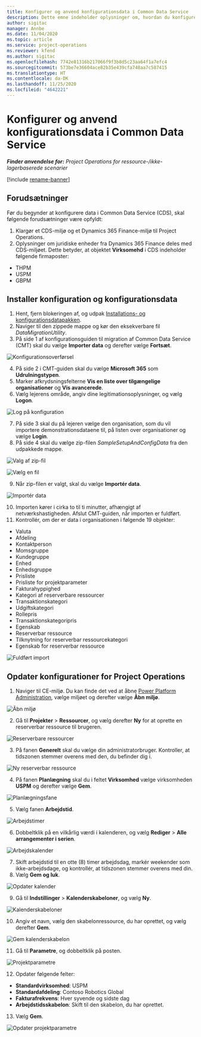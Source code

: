 ```yaml
---
title: Konfigurer og anvend konfigurationsdata i Common Data Service
description: Dette emne indeholder oplysninger om, hvordan du konfigurerer og anvender demonstrationskonfiguration og konfigurationsdata i Project Operations.
author: sigitac
manager: Annbe
ms.date: 11/04/2020
ms.topic: article
ms.service: project-operations
ms.reviewer: kfend
ms.author: sigitac
ms.openlocfilehash: 7742e81316b217066f9f3b8d5c23aa64f1a7efc4
ms.sourcegitcommit: 573be7e36604ace82b35e439cfa748aa7c587415
ms.translationtype: HT
ms.contentlocale: da-DK
ms.lasthandoff: 11/25/2020
ms.locfileid: "4642221"
---
```

# <a name="set-up-and-apply-configuration-data-in-the-common-data-service"></a>Konfigurer og anvend konfigurationsdata i Common Data Service 

_**Finder anvendelse for:** Project Operations for ressource-/ikke-lagerbaserede scenarier_

[!include [rename-banner](~/includes/cc-data-platform-banner.md)]

## <a name="prerequisites"></a>Forudsætninger

Før du begynder at konfigurere data i Common Data Service (CDS), skal følgende forudsætninger være opfyldt:

1.  Klargør et CDS-miljø og et Dynamics 365 Finance-miljø til Project Operations.
2.  Oplysninger om juridiske enheder fra Dynamics 365 Finance deles med CDS-miljøet. Dette betyder, at objektet **Virksomehd** i CDS indeholder følgende firmaposter:
  - THPM
  - USPM
  - GBPM

## <a name="install-setup-and-configuration-data"></a>Installer konfiguration og konfigurationsdata

1. Hent, fjern blokeringen af, og udpak [Installations- og konfigurationsdatapakken](https://download.microsoft.com/download/1/3/4/1349369c-6209-42b7-b3b4-5be0e67cacd8/ProjOpsSampleSetupData-%20Integrated%20UR1.zip).
2. Naviger til den zippede mappe og kør den eksekverbare fil *DataMigrationUtility*.
3. På side 1 af konfigurationsguiden til migration af Common Data Service (CMT) skal du vælge **Importer data** og derefter vælge **Fortsæt**.

![Konfigurationsoverførsel](./media/1ConfigurationMigration.png)

4. På side 2 i CMT-guiden skal du vælge **Microsoft 365** som **Udrulningstypen**.
5. Marker afkrydsningsfelterne **Vis en liste over tilgængelige organisationer** og **Vis avancerede**.
6. Vælg lejerens område, angiv dine legitimationsoplysninger, og vælg **Logon**.

![Log på konfiguration](./media/2ConfigurationSignin.png)

7. På side 3 skal du på lejeren vælge den organisation, som du vil importere demonstrationsdataene til, på listen over organisationer og vælge **Login**.
8. På side 4 skal du vælge zip-filen *SampleSetupAndConfigData* fra den udpakkede mappe.

![Valg af zip-fil](./media/3ZipFile.png)

![Vælg en fil](./media/4SelectAFile.png)

9. Når zip-filen er valgt, skal du vælge **Importér data**.

![Importér data](./media/5ImportData.png)

10. Importen kører i cirka to til ti minutter, afhængigt af netværkshastigheden. Afslut CMT-guiden, når importen er fuldført. 
11. Kontrollér, om der er data i organisationen i følgende 19 objekter:

  - Valuta
  - Afdeling
  - Kontaktperson
  - Momsgruppe
  - Kundegruppe
  - Enhed
  - Enhedsgruppe
  - Prisliste
  - Prisliste for projektparameter
  - Fakturahyppighed
  - Kategori af reserverbare ressourcer
  - Transaktionskategori
  - Udgiftskategori
  - Rollepris
  - Transaktionskategoripris
  - Egenskab
  - Reserverbar ressource
  - Tilknytning for reserverbar ressourcekategori
  - Egenskab for reserverbar ressource

![Fuldført import](./media/6CompleteImport.png)

## <a name="update-project-operations-configurations"></a>Opdater konfigurationer for Project Operations

1. Naviger til CE-miljø. Du kan finde det ved at åbne [Power Platform Administration](https://admin.powerplatform.microsoft.com/environments), vælge miljøet og derefter vælge **Åbn miljø**. 

![Åbn miljø](./media/7OpenEnvironment.png)

2. Gå til **Projekter** > **Ressourcer**, og vælg derefter **Ny** for at oprette en reserverbar ressource til brugeren.

![Reserverbare ressourcer](./media/8BookableResources.png)

3. På fanen **Generelt** skal du vælge din administratorbruger. Kontroller, at tidszonen stemmer overens med den, du befinder dig i. 

![Ny reserverbar ressource](./media/9NewBookableResource.png)

4. På fanen **Planlægning** skal du i feltet **Virksomhed** vælge virksomheden **USPM** og derefter vælge **Gem**. 

![Planlægningsfane](./media/10SchedulingTab.png)

5. Vælg fanen **Arbejdstid**.  

![Arbejdstimer](./media/11WorkHours.png)

6. Dobbeltklik på en vilkårlig værdi i kalenderen, og vælg **Rediger** > **Alle arrangementer i serien**. 

![Arbejdskalender](./media/12WorkCalendar.png)

7. Skift arbejdstid til en otte (8) timer arbejdsdag, markér weekender som ikke-arbejdsdage, og kontrollér, at tidszonen stemmer overens med din. 
8. Vælg **Gem og luk**.

![Opdater kalender](./media/13UpdateCalendar.png)

9. Gå til **Indstillinger** > **Kalenderskabeloner**, og vælg **Ny**.
 
 ![Kalenderskabeloner](./media/14CalendarTemplates.png)
 
 10. Angiv et navn, vælg den skabelonressource, du har oprettet, og vælg derefter **Gem**. 
 
 ![Gem kalenderskabelon](./media/15SaveCalendarTemplate.png)
 
 11. Gå til **Parametre**, og dobbeltklik på posten. 
 
 ![Projektparametre](./media/16ProjectParameters.png)
 
12. Opdater følgende felter:

 - **Standardvirksomhed**: USPM
 - **Standardafdeling**: Contoso Robotics Global
 - **Fakturafrekvens**: Hver syvende og sidste dag
 - **Arbejdstidsskabelon**: Skift til den skabelon, du har oprettet.

13. Vælg **Gem**. 

![Opdater projektparametre](./media/17UpdatedProjectParameters.png)
